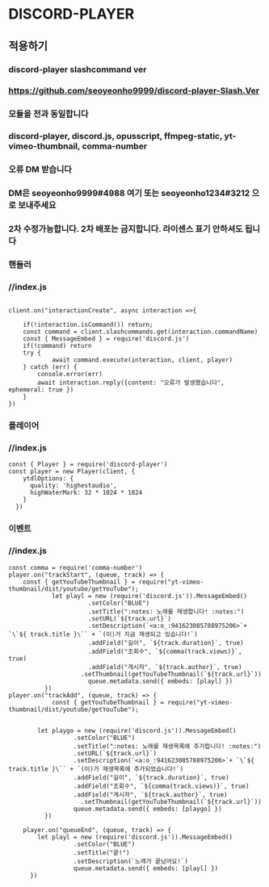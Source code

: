 # DISCORD-PLAYER
## 적용하기
### discord-player slashcommand ver

### https://github.com/seoyeonho9999/discord-player-Slash.Ver

### 모듈을 전과 동일합니다
### discord-player, discord.js, opusscript, ffmpeg-static, yt-vimeo-thumbnail, comma-number

### 오류 DM 받습니다
### DM은 seoyeonho9999#4988 여기 또는 seoyeonho1234#3212 으로 보내주세요
### 2차 수정가능합니다. 2차 배포는 금지합니다. 라이센스 표기 안하셔도 됩니다

### 핸들러
### //index.js
```

client.on("interactionCreate", async interaction =>{
    
    if(!interaction.isCommand()) return;
    const command = client.slashcommands.get(interaction.commandName)
    const { MessageEmbed } = require('discord.js')
    if(!command) return
    try {
            await command.execute(interaction, client, player)
    } catch (err) {
        console.error(err)
        await interaction.reply({content: "오류가 발생했습니다", ephemeral: true })
    }
})
```

### 플레이어
### //index.js

```
const { Player } = require('discord-player')
const player = new Player(client, {
    ytdlOptions: {
      quality: 'highestaudio',
      highWaterMark: 32 * 1024 * 1024
    }
  })
```

### 이벤트
### //index.js

```
const comma = require('comma-number')
player.on("trackStart", (queue, track) => {
    const { getYouTubeThumbnail } = require("yt-vimeo-thumbnail/dist/youtube/getYouTube");
            let playl = new (require('discord.js')).MessageEmbed()
                      .setColor("BLUE")
                      .setTitle(":notes: 노래를 재생합니다! :notes:")
                      .setURL(`${track.url}`)
                      .setDescription(`<a:o_:941623085788975206>`+ `\`${ track.title }\`` + `(이)가 지금 재생되고 있습니다!`)
                      .addField("길이", `${track.duration}`, true)
                      .addField("조회수", `${comma(track.views)}`, true)
                      .addField("게시자", `${track.author}`, true)
                    .setThumbnail(getYouTubeThumbnail(`${track.url}`))
                      queue.metadata.send({ embeds: [playl] })
          })
player.on("trackAdd", (queue, track) => {
            const { getYouTubeThumbnail } = require("yt-vimeo-thumbnail/dist/youtube/getYouTube");
 

        let playgo = new (require('discord.js')).MessageEmbed()
                  .setColor("BLUE")
                  .setTitle(":notes: 노래를 재생목록에 추가합니다! :notes:")
                  .setURL(`${track.url}`)
                  .setDescription(`<a:o_:941623085788975206>`+ `\`${ track.title }\`` + `(이)가 재생목록에 추가되었습니다!`)
                  .addField("길이", `${track.duration}`, true)
                  .addField("조회수", `${comma(track.views)}`, true)
                  .addField("게시자", `${track.author}`, true)
                    .setThumbnail(getYouTubeThumbnail(`${track.url}`))
                  queue.metadata.send({ embeds: [playgo] })
          })
    
    player.on("queueEnd", (queue, track) => {
        let playl = new (require('discord.js')).MessageEmbed()
                  .setColor("BLUE")
                  .setTitle("끝!")
                  .setDescription(`노래가 끝났어요!`)
                  queue.metadata.send({ embeds: [playl] })
      })

```
